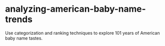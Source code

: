 # analyzing-american-baby-name-trends
Use categorization and ranking techniques to explore 101 years of American baby name tastes.
